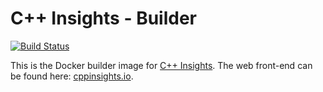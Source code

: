 # C++ Insights - Builder

[![Build Status](https://github.com/andreasfertig/cppinsights-builder/workflows/ci/badge.svg)](https://github.com/andreasfertig/cppinsights-builder/actions/)

This is the Docker builder image for [C++ Insights](https://github.com/andreasfertig/cppinsights/). The web front-end can
be found here: [cppinsights.io](https://cppinsights.io/).

